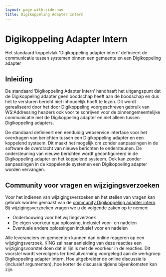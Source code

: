 ```yaml
---
layout: page-with-side-nav
title: Digikoppeling Adapter Intern
---
```

# Digikoppeling Adapter Intern

Het standaard koppelvlak 'Digikoppeling adapter intern' definieert de communicatie tussen systemen binnen een gemeente en een Digikoppeling adapter

## Inleiding
De standaard ‘Digikoppeling Adapter Intern’ handhaaft het uitgangspunt dat de Digikoppeling adapter geen boodschap heeft aan de boodschap en dus het te versturen bericht niet inhoudelijk hoeft te lezen. Dit wordt gerealiseerd door het door Digikoppeling voorgeschreven gebruik van WS:Addressing headers ook voor te schrijven voor de binnengemeentelijke communicatie met de Digikoppeling adapter en niet alleen tussen Digikoppeling adapters.

De standaard definieert een eenduidig webservice interface voor het overdragen van berichten tussen een Digikoppeling adapter en een koppelend systeem. Dit maakt het mogelijk om zonder aanpassingen in de software de overdracht van nieuwe berichten te ondersteunen. De ondersteuning van nieuwe berichten wordt geconfigureerd in de Digikoppeling adapter en het koppelend systeem. Ook kan zonder aanpassingen in de koppelende systemen een Digikoppeling adapter worden vervangen.

## Community voor vragen en wijzigingsverzoeken
Voor het indienen van wijzigingsverzoeken en het stellen van vragen kan gebruik worden gemaakt van de [community Digikoppeling adapter intern](https://discussie.kinggemeenten.nl/discussie/gemma/koppelvlak-dai). Bij wijzigingsverzoeken vragen we u de volgende zaken op te nemen:

* Onderbouwing voor het wijzingsverzoek
* De eigen voorkeur qua oplossing, inclusief voor- en nadelen
* Eventuele andere oplossingen inclusief voor en nadelen

Alle leveranciers en gemeenten kunnen dan online reageren op een wijzigingsverzoek. KING zal naar aanleiding van deze reacties een wijzigingsvoorstel doen dat in lijn is met de voorkeur in de reacties. Dit voorstel wordt vervolgens ter besluitvorming voorgelegd aan de werkgroep Digikoppeling adapter Intern. Hoe uitgebreider de online discussie is (inclusief argumenten), hoe korter de discussie tijdens bijeenkomsten kan zijn.
